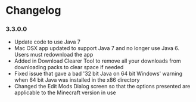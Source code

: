 Changelog
====================================

### 3.3.0.0

- Update code to use Java 7
- Mac OSX app updated to support Java 7 and no longer use Java 6. Users must redownload the app
- Added in Download Clearer Tool to remove all your downloads from downloading packs to clear space if needed
- Fixed issue that gave a bad '32 bit Java on 64 bit Windows' warning when 64 bit Java was installed in the x86 directory
- Changed the Edit Mods Dialog screen so that the options presented are applicable to the Minecraft version in use